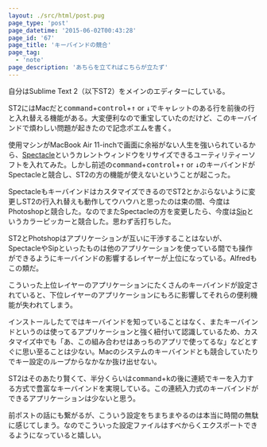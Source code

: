 ```yaml
---
layout: ./src/html/post.pug
page_type: 'post'
page_datetime: '2015-06-02T00:43:28'
page_id: '67'
page_title: 'キーバインドの競合'
page_tag:
  - 'note'
page_description: 'あちらを立てればこちらが立たず'
---
```

自分はSublime Text 2（以下ST2）をメインのエディターにしている。

ST2にはMacだと<kbd>command</kbd>+<kbd>control</kbd>+<kbd>↑</kbd> or <kbd>↓</kbd>でキャレットのある行を前後の行と入れ替える機能がある。大変便利なので重宝していたのだけど、このキーバインドで煩わしい問題が起きたので記念ポエムを書く。

使用マシンがMacBook Air 11-inchで画面に余裕がない人生を強いられているから、[Spectacle](http://spectacleapp.com/)というカレントウィンドウをリサイズできるユーティリティーソフトを入れてみた。しかし前述の<kbd>command</kbd>+<kbd>control</kbd>+<kbd>↑</kbd> or <kbd>↓</kbd>のキーバインドがSpectacleと競合し、ST2の方の機能が使えないということが起こった。

SpectacleもキーバインドはカスタマイズできるのでST2とかぶらないように変更しST2の行入れ替えも動作してウハウハと思ったのは束の間、今度はPhotoshopと競合した。なのでまたSpectacleの方を変更したら、今度は[Sip](http://theolabrothers.com/)というカラーピッカーと競合した。思わず舌打ちした。

ST2とPhotshopはアプリケーションが互いに干渉することはないが、SpectacleやSipといったものは他のアプリケーションを使っている間でも操作ができるようにキーバインドの影響するレイヤーが上位になっている。Alfredもこの類だ。

こういった上位レイヤーのアプリケーションにたくさんのキーバインドが設定されていると、下位レイヤーのアプリケーションにもろに影響してそれらの便利機能が失われてしまう。

インストールしたてではキーバインドを知っていることはなく、またキーバインドというのは使ってるアプリケーションと強く紐付いて認識しているため、カスタマイズ中でも「あ、この組み合わせはあっちのアプリで使ってるな」などとすぐに思い至ることは少ない。Macのシステムのキーバインドとも競合していたりでキー設定のループからなかなか抜け出せない。

ST2はそのあたり賢くて、半分くらいは<kbd>command</kbd>+<kbd>k</kbd>の後に連続でキーを入力する方式で豊富なキーバインドを実現している。この連続入力式のキーバインドができるアプリケーションは少ないと思う。

前ポストの話にも繋がるが、こういう設定をちまちまやるのは本当に時間の無駄に感じてしまう。なのでこういった設定ファイルはすべからくエクスポートできるようになっていると嬉しい。
